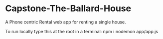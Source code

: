 # Capstone-The-Ballard-House
A Phone centric Rental web app for renting a single house.

To run locally type this at the root in a terminal:
npm i
nodemon app/app.js
